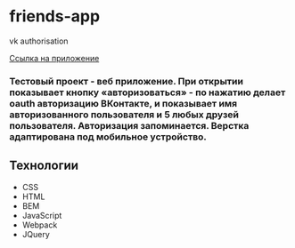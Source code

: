 # friends-app
vk authorisation

[Ссылка на приложение](https://leannalight.github.io/friends-app/)

### Тестовый проект - веб приложение. При открытии показывает кнопку «авторизоваться» - по нажатию делает oauth авторизацию ВКонтакте, и показывает имя авторизованного пользователя и 5 любых друзей пользователя. Авторизация запоминается. Верстка адаптирована под мобильное устройство.

## Технологии

- CSS
- HTML
- BEM
- JavaScript
- Webpack
- JQuery

